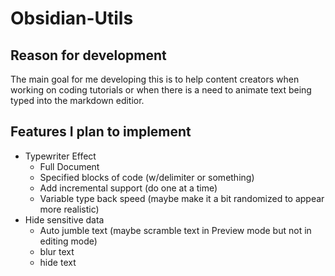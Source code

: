 # Obsidian-Utils

## Reason for development
The main goal for me developing this is to help content creators when working on coding tutorials or when there is a need to animate text being typed into the markdown editior.

## Features I plan to implement
- Typewriter Effect
  - Full Document
  - Specified blocks of code (w/delimiter or something)
  - Add incremental support (do one at a time)
  - Variable type back speed (maybe make it a bit randomized to appear more realistic)
- Hide sensitive data
  - Auto jumble text (maybe scramble text in Preview mode but not in editing mode)
  - blur text
  - hide text

